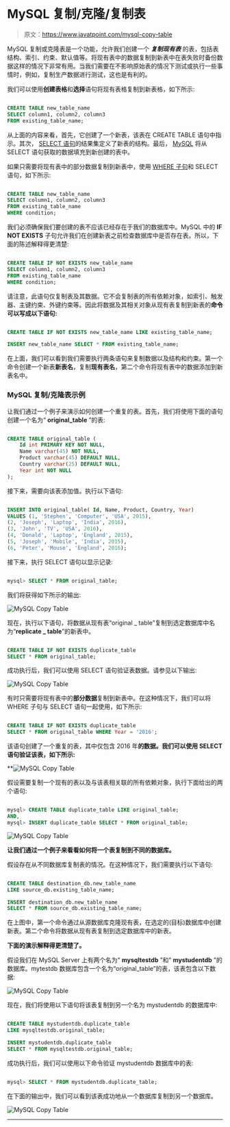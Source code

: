 # MySQL 复制/克隆/复制表

> 原文：<https://www.javatpoint.com/mysql-copy-table>

MySQL 复制或克隆表是一个功能，允许我们创建一个 ***复制现有表*** 的表，包括表结构、索引、约束、默认值等。将现有表中的数据复制到新表中在表失败时备份数据这样的情况下非常有用。当我们需要在不影响原始表的情况下测试或执行一些事情时，例如，复制生产数据进行测试，这也是有利的。

我们可以使用**创建表格**和**选择**语句将现有表格复制到新表格，如下所示:

```sql

CREATE TABLE new_table_name
SELECT column1, column2, column3 
FROM existing_table_name;

```

从上面的内容来看，首先，它创建了一个新表，该表在 CREATE TABLE 语句中指示。其次， [SELECT 语句](https://www.javatpoint.com/mysql-select)的结果集定义了新表的结构。最后， [MySQL](https://www.javatpoint.com/mysql-tutorial) 将从 SELECT 语句获取的数据填充到新创建的表中。

如果只需要将现有表中的部分数据复制到新表中，使用 [WHERE 子句](https://www.javatpoint.com/mysql-where)和 SELECT 语句，如下所示:

```sql

CREATE TABLE new_table_name
SELECT column1, column2, column3 
FROM existing_table_name
WHERE condition;

```

我们必须确保我们要创建的表不应该已经存在于我们的数据库中。MySQL 中的 **IF NOT EXISTS** 子句允许我们在创建新表之前检查数据库中是否存在表。所以，下面的陈述解释得更清楚:

```sql

CREATE TABLE IF NOT EXISTS new_table_name
SELECT column1, column2, column3 
FROM existing_table_name
WHERE condition;

```

请注意，此语句仅复制表及其数据。它不会复制表的所有依赖对象，如索引、触发器、主键约束、外键约束等。因此将数据及其相关对象从现有表复制到新表的**命令可以写成以下语句:**

```sql

CREATE TABLE IF NOT EXISTS new_table_name LIKE existing_table_name;

INSERT new_table_name SELECT * FROM existing_table_name;

```

在上面，我们可以看到我们需要执行两条语句来复制数据以及结构和约束。第一个命令创建一个新表**新表名**，复制**现有表名**，第二个命令将现有表中的数据添加到新表名中。

### MySQL 复制/克隆表示例

让我们通过一个例子来演示如何创建一个重复的表。首先，我们将使用下面的语句创建一个名为“ **original_table** ”的表:

```sql

CREATE TABLE original_table (
	Id int PRIMARY KEY NOT NULL, 
	Name varchar(45) NOT NULL, 
	Product varchar(45) DEFAULT NULL, 
	Country varchar(25) DEFAULT NULL, 
	Year int NOT NULL
);

```

接下来，需要向该表添加值。执行以下语句:

```sql

INSERT INTO original_table( Id, Name, Product, Country, Year) 
VALUES (1, 'Stephen', 'Computer', 'USA', 2015), 
(2, 'Joseph', 'Laptop', 'India', 2016), 
(3, 'John', 'TV', 'USA', 2016),
(4, 'Donald', 'Laptop', 'England', 2015),
(5, 'Joseph', 'Mobile', 'India', 2015),
(6, 'Peter', 'Mouse', 'England', 2016);

```

接下来，执行 SELECT 语句以显示记录:

```sql

mysql> SELECT * FROM original_table;

```

我们将获得如下所示的输出:

![MySQL Copy Table](img/35f31ffb82a01ad7899b8a13011025e5.png)

现在，执行以下语句，将数据从现有表“original _ table”复制到选定数据库中名为“**replicate _ table**”的新表中。

```sql

CREATE TABLE IF NOT EXISTS duplicate_table 
SELECT * FROM original_table;

```

成功执行后，我们可以使用 SELECT 语句验证表数据。请参见以下输出:

![MySQL Copy Table](img/ffe5e95bd8c9b2d99ebd4c3af8247f94.png)

有时只需要将现有表中的**部分数据**复制到新表中。在这种情况下，我们可以将 WHERE 子句与 SELECT 语句一起使用，如下所示:

```sql

CREATE TABLE IF NOT EXISTS duplicate_table 
SELECT * FROM original_table WHERE Year = '2016';

```

该语句创建了一个重复的表，其中仅包含 2016 年**的数据。我们可以使用 SELECT 语句验证该表，如下所示:**

**![MySQL Copy Table](img/85ae4003a3e4979c4b5720f372793ce5.png)

假设需要复制一个现有的表以及与该表相关联的所有依赖对象，执行下面给出的两个语句:

```sql

mysql> CREATE TABLE duplicate_table LIKE original_table;
AND,
mysql> INSERT duplicate_table SELECT * FROM original_table;

```

![MySQL Copy Table](img/0ece87d90e23c069fc8f653d3ecb35df.png)

**让我们通过一个例子来看看如何将一个表复制到不同的数据库。**

假设存在从不同数据库复制表的情况。在这种情况下，我们需要执行以下语句:

```sql

CREATE TABLE destination_db.new_table_name 
LIKE source_db.existing_table_name;

INSERT destination_db.new_table_name 
SELECT * FROM source_db.existing_table_name;

```

在上图中，第一个命令通过从源数据库克隆现有表，在选定的(目标)数据库中创建新表。第二个命令将数据从现有表复制到选定数据库中的新表。

**下面的演示解释得更清楚了。**

假设我们在 MySQL Server 上有两个名为“ **mysqltestdb** ”和“ **mystudentdb** ”的数据库。mytestdb 数据库包含一个名为“original_table”的表，该表包含以下数据:

![MySQL Copy Table](img/5c500a485a985bbdd69783b8ee07cb49.png)

现在，我们将使用以下语句将该表复制到另一个名为 mystudentdb 的数据库中:

```sql

CREATE TABLE mystudentdb.duplicate_table 
LIKE mysqltestdb.original_table;

INSERT mystudentdb.duplicate_table 
SELECT * FROM mysqltestdb.original_table;

```

成功执行后，我们可以使用以下命令验证 mystudentdb 数据库中的表:

```sql

mysql> SELECT * FROM mystudentdb.duplicate_table;

```

在下面的输出中，我们可以看到该表成功地从一个数据库复制到另一个数据库。

![MySQL Copy Table](img/e6368b15559cbd3b5fda8710e8aa642f.png)

* * ***